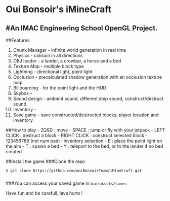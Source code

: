 Oui Bonsoir's iMineCraft
==========
#An IMAC Engineering School OpenGL Project.
----------


##Features
1. Chunk Manager - infinite world generation in real time
2. Physics - colision in all directions
3. OBJ loader - a lander, a crowbar, a horse and a bed
4. Texture Map - multiple block type
5. Lightning - directional light, point light
6. Occlusion - precalculated shadow generation with an occlusion texture map
7. Billboarding - for the point light and the HUD
8. Skybox - 
9. Sound design - ambient sound, different step sound, construct/destruct sound
10. Inventory - 
11. Save game - save constructed/destructed blocks, player location and inventory

##How to play
	- ZQSD : move
	- SPACE : jump or fly with your jetpack
	- LEFT CLICK : destruct a block
	- RIGHT CLICK : construct selected block
	- 123456789 (not num pad) : inventory selection
	- E : place the point light on the aim
	- T : spawn a bed
	- Y : teleport to the bed, or to the lander if no bed created

##Install the game
###Clone the repo
```sh
$ git clone https://github.com/ouiBonsoirTeam/iMineCraft.git
```
###



###You can access your saved game in
``bin/assets/saves``


Have fun and be carefull, lava hurts !